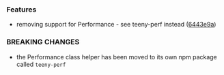 
### Features

* removing support for Performance - see teeny-perf instead ([6443e9a](https://github.com/aversini/teeny-js-utilities/commit/6443e9a87d94e9cf2759cfaae1da0cabdd6a5c08))


### BREAKING CHANGES

* the Performance class helper has been moved to its own npm package called `teeny-perf`

